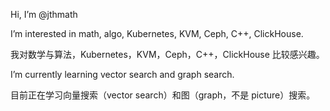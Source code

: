 Hi, I’m @jthmath

I’m interested in math, algo, Kubernetes, KVM, Ceph, C++, ClickHouse.

我对数学与算法，Kubernetes，KVM，Ceph，C++，ClickHouse 比较感兴趣。

I’m currently learning vector search and graph search.

目前正在学习向量搜索（vector search）和图（graph，不是 picture）搜索。
